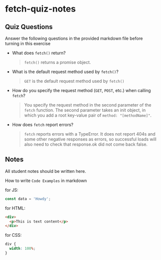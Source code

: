 # fetch-quiz-notes

## Quiz Questions

Answer the following questions in the provided markdown file before turning in this exercise

- What does `fetch()` return?

  > `fetch()` returns a promise object.

- What is the default request method used by `fetch()`?

  > `GET` is the default request method used by `fetch()`

- How do you specify the request method (`GET`, `POST`, etc.) when calling `fetch`?

  > You specify the request method in the second parameter of the `fetch` function. The second parameter takes an init object, in which you add a root key-value pair of `method: "[methodName]"`.

- How does `fetch` report errors?

  > `fetch` reports errors with a TypeError. It does not report 404s and some other negative responses as errors, so successful loads will also need to check that response.ok did not come back false.

## Notes

All student notes should be written here.

How to write `Code Examples` in markdown

for JS:

```javascript
const data = 'Howdy';
```

for HTML:

```html
<div>
  <p>This is text content</p>
</div>
```

for CSS:

```css
div {
  width: 100%;
}
```
